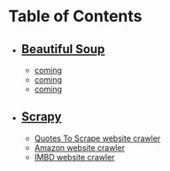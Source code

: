 # Table of Contents
- ## [Beautiful Soup](#)
  * [coming](#)
  * [coming](#)
  * [coming](#)
- ## [Scrapy](#)
  * [Quotes To Scrape website crawler](#)
  * [Amazon website crawler](#)
  * [IMBD website crawler](#)
